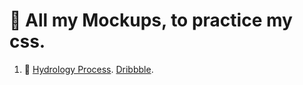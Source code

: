 # 🎀 All my Mockups, to practice my css.


1. 🌳 [Hydrology Process](https://pronicio.github.io/Mockups/). [Dribbble](https://dribbble.com/shots/17080902--Exploration-SINAU-GEOGRAPHI-Website-Header-FREE-Download).
